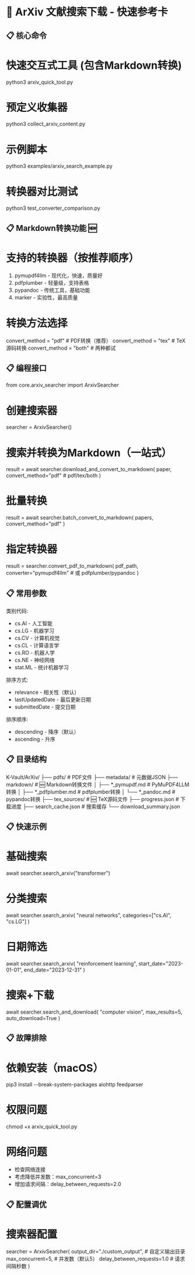 🔬 ArXiv 文献搜索下载 - 快速参考卡
==================================================

📋 核心命令
--------------------------------------------------
# 快速交互式工具 (包含Markdown转换)
python3 arxiv_quick_tool.py

# 预定义收集器
python3 collect_arxiv_content.py

# 示例脚本
python3 examples/arxiv_search_example.py

# 转换器对比测试
python3 test_converter_comparison.py

📋 Markdown转换功能 🆕
--------------------------------------------------
# 支持的转换器（按推荐顺序）
1. pymupdf4llm - 现代化，快速，质量好
2. pdfplumber  - 轻量级，支持表格
3. pypandoc    - 传统工具，基础功能
4. marker      - 实验性，最高质量

# 转换方法选择
convert_method = "pdf"     # PDF转换（推荐）
convert_method = "tex"     # TeX源码转换
convert_method = "both"    # 两种都试

📋 编程接口
--------------------------------------------------
from core.arxiv_searcher import ArxivSearcher

# 创建搜索器
searcher = ArxivSearcher()

# 搜索并转换为Markdown（一站式）
result = await searcher.download_and_convert_to_markdown(
    paper,
    convert_method="pdf"  # pdf/tex/both
)

# 批量转换
result = await searcher.batch_convert_to_markdown(
    papers, 
    convert_method="pdf"
)

# 指定转换器
result = searcher.convert_pdf_to_markdown(
    pdf_path,
    converter="pymupdf4llm"  # 或 pdfplumber/pypandoc
)

📋 常用参数
--------------------------------------------------
类别代码:
- cs.AI    - 人工智能
- cs.LG    - 机器学习  
- cs.CV    - 计算机视觉
- cs.CL    - 计算语言学
- cs.RO    - 机器人学
- cs.NE    - 神经网络
- stat.ML  - 统计机器学习

排序方式:
- relevance        - 相关性（默认）
- lastUpdatedDate  - 最后更新日期
- submittedDate    - 提交日期

排序顺序:
- descending - 降序（默认）
- ascending  - 升序

📋 目录结构
--------------------------------------------------
K-Vault/ArXiv/
├── pdfs/              # PDF文件
├── metadata/          # 元数据JSON
├── markdown/          # 🆕 Markdown转换文件
│   ├── *_pymupdf.md   # PyMuPDF4LLM转换
│   ├── *_pdfplumber.md # pdfplumber转换
│   └── *_pandoc.md    # pypandoc转换
├── tex_sources/       # 🆕 TeX源码文件
├── progress.json      # 下载进度
├── search_cache.json  # 搜索缓存
└── download_summary.json

📋 快速示例
--------------------------------------------------
# 基础搜索
await searcher.search_arxiv("transformer")

# 分类搜索
await searcher.search_arxiv(
    "neural networks", 
    categories=["cs.AI", "cs.LG"]
)

# 日期筛选
await searcher.search_arxiv(
    "reinforcement learning",
    start_date="2023-01-01",
    end_date="2023-12-31"
)

# 搜索+下载
await searcher.search_and_download(
    "computer vision",
    max_results=5,
    auto_download=True
)

📋 故障排除
--------------------------------------------------
# 依赖安装（macOS）
pip3 install --break-system-packages aiohttp feedparser

# 权限问题
chmod +x arxiv_quick_tool.py

# 网络问题
- 检查网络连接
- 考虑降低并发数：max_concurrent=3
- 增加请求间隔：delay_between_requests=2.0

📋 配置调优
--------------------------------------------------
# 搜索器配置
searcher = ArxivSearcher(
    output_dir="./custom_output",  # 自定义输出目录
    max_concurrent=5,              # 并发数（默认5）
    delay_between_requests=1.0     # 请求间隔秒数
)
